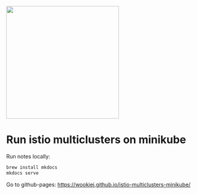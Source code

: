 <p align="left">
 <img width="300" src="../master/docs/assets/istio/k8s_istio.png">
</p>

# Run istio multiclusters on minikube
Run notes locally:
``` bash
brew install mkdocs
mkdocs serve
```

Go to github-pages: https://wookiej.github.io/istio-multiclusters-minikube/
